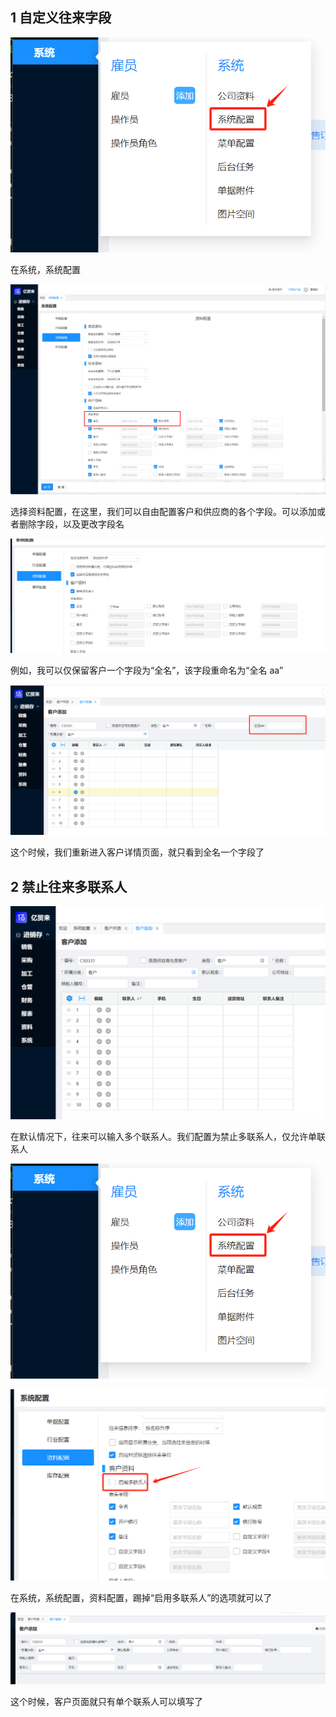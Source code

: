 ## 1 自定义往来字段

![](/public/img/2024-07-18-10-17-03.png)

在系统，系统配置

![](/public/img/2024-07-18-10-17-39.png)

选择资料配置，在这里，我们可以自由配置客户和供应商的各个字段。可以添加或者删除字段，以及更改字段名

![](/public/img/2024-07-18-10-18-41.png)

例如，我可以仅保留客户一个字段为“全名”，该字段重命名为“全名 aa”

![](/public/img/2024-07-18-10-19-09.png)

这个时候，我们重新进入客户详情页面，就只看到全名一个字段了

## 2 禁止往来多联系人

![](/public/img/2024-07-18-10-20-53.png)

在默认情况下，往来可以输入多个联系人。我们配置为禁止多联系人，仅允许单联系人

![](/public/img/2024-07-18-10-17-03.png)

![](/public/img/2024-07-18-10-22-01.png)

在系统，系统配置，资料配置，踢掉“启用多联系人”的选项就可以了

![](/public/img/2024-07-18-10-22-49.png)

这个时候，客户页面就只有单个联系人可以填写了

